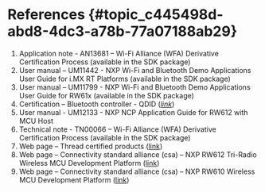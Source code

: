# References {#topic_c445498d-abd8-4dc3-a78b-77a07188ab29}

1.  Application note - AN13681 – Wi-Fi Alliance \(WFA\) Derivative Certification Process \(available in the SDK package\)
2.  User manual – UM11442 - NXP Wi-Fi and Bluetooth Demo Applications User Guide for i.MX RT Platforms \(available in the SDK package\)
3.  User manual – UM11799 - NXP Wi-Fi and Bluetooth Demo Applications User Guide for RW61x \(available in the SDK package\)
4.  Certification – Bluetooth controller - QDID \(*[link](https:/launchstudio.bluetooth.com/ListingDetails/115533)*\)
5.  User manual - UM12133 - NXP NCP Application Guide for RW612 with MCU Host
6.  Technical note - TN00066 – Wi-Fi Alliance \(WFA\) Derivative Certification Process \(available in the SDK package\)
7.  Web page – Thread certified products \([link](https://www.threadgroup.org/What-is-Thread/Thread-Benefits)\)
8.  Web page – Connectivity standard alliance \(csa\) – NXP RW612 Tri-Radio Wireless MCU Development Platform \([link](https://csa-iot.org/csa_product/nxp-rw612-tri-radio-wireless-mcu-development-platform)\)
9.  Web page – Connectivity standard alliance \(csa\) – NXP RW610 Wireless MCU Development Platform \([link](https://csa-iot.org/csa_product/nxp-rw610-wireless-mcu-development-platform/)\)


